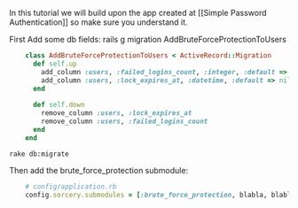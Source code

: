 In this tutorial we will build upon the app created at [[Simple Password Authentication]] so make sure you understand it.

First Add some db fields:
    rails g migration AddBruteForceProtectionToUsers

```ruby
    class AddBruteForceProtectionToUsers < ActiveRecord::Migration
      def self.up
        add_column :users, :failed_logins_count, :integer, :default => 0
        add_column :users, :lock_expires_at, :datetime, :default => nil
      end
    
      def self.down
        remove_column :users, :lock_expires_at
        remove_column :users, :failed_logins_count
      end
    end
```
    rake db:migrate

Then add the brute_force_protection submodule:
```ruby
    # config/application.rb
    config.sorcery.submodules = [:brute_force_protection, blabla, blablu, ...]
```
